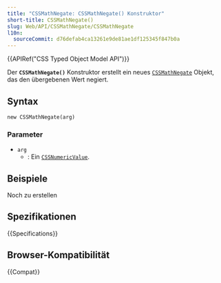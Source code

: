 ```yaml
---
title: "CSSMathNegate: CSSMathNegate() Konstruktor"
short-title: CSSMathNegate()
slug: Web/API/CSSMathNegate/CSSMathNegate
l10n:
  sourceCommit: d76defab4ca13261e9de81ae1df125345f847b0a
---
```


{{APIRef("CSS Typed Object Model API")}}

Der **`CSSMathNegate()`** Konstruktor erstellt ein
neues [`CSSMathNegate`](/de/docs/Web/API/CSSMathNegate) Objekt, das den übergebenen Wert negiert.

## Syntax

```js-nolint
new CSSMathNegate(arg)
```

### Parameter

- `arg`
  - : Ein [`CSSNumericValue`](/de/docs/Web/API/CSSNumericValue).

## Beispiele

Noch zu erstellen

## Spezifikationen

{{Specifications}}

## Browser-Kompatibilität

{{Compat}}
